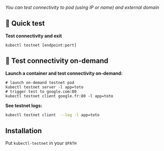 
*You can test connectivity to pod (using IP or name) and external domain*

## 💨 Quick test

**Test connectivity and exit**
```shell
kubectl testnet [endpoint:port]
```

## 🥡 Test connectivity on-demand

**Launch a container and test connectivity on-demand:**
```shell
# launch on-demand testnet pod 
kubectl testnet server -l app=toto
# trigger test to google.com:80
kubectl testnet client google.fr:80 -l app=toto
```

**See testnet logs:**
```bash
kubectl testnet client  --log -l app=toto
```

## Installation

Put `kubectl-testnet` in your `$PATH`
